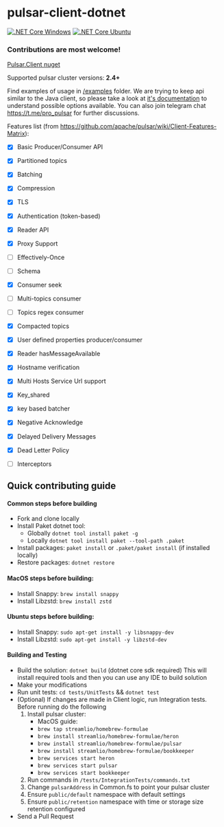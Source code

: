 # pulsar-client-dotnet

[![.NET Core Windows](https://github.com/fsharplang-ru/pulsar-client-dotnet/workflows/.NET%20Core%20Windows/badge.svg)](https://github.com/Szer/pulsar-client-dotnet/actions?query=workflow%3A%22.NET+Core+Windows%22)
[![.NET Core Ubuntu](https://github.com/fsharplang-ru/pulsar-client-dotnet/workflows/.NET%20Core%20Ubuntu/badge.svg)](https://github.com/Szer/pulsar-client-dotnet/actions?query=workflow%3A%22.NET+Core+Ubuntu%22)
### Contributions are most welcome!

[Pulsar.Client nuget](https://www.nuget.org/packages/Pulsar.Client)

Supported pulsar cluster versions: **2.4+**

Find examples of usage in [/examples](https://github.com/fsharplang-ru/pulsar-client-dotnet/tree/develop/examples) folder. We are trying to keep api similar to the Java client, so please take a look at [it's documentation](https://pulsar.apache.org/docs/en/client-libraries-java/#client-configuration) to understand possible options available. You can also join telegram chat https://t.me/pro_pulsar for further discussions.

Features list (from https://github.com/apache/pulsar/wiki/Client-Features-Matrix):

- [X] Basic Producer/Consumer API
- [X] Partitioned topics
- [X] Batching
- [X] Compression
- [X] TLS
- [X] Authentication (token-based)
- [X] Reader API
- [X] Proxy Support
- [ ] Effectively-Once
- [ ] Schema
- [X] Consumer seek
- [ ] Multi-topics consumer
- [ ] Topics regex consumer
- [X] Compacted topics
- [X] User defined properties producer/consumer
- [X] Reader hasMessageAvailable
- [X] Hostname verification
- [X] Multi Hosts Service Url support
- [X] Key_shared
- [X] key based batcher
- [X] Negative Acknowledge
- [X] Delayed Delivery Messages
- [X] Dead Letter Policy
- [ ] Interceptors


## Quick contributing guide

#### Common steps before building

 - Fork and clone locally
 - Install Paket dotnet tool:
   * Globally `dotnet tool install paket -g`
   * Locally `dotnet tool install paket --tool-path .paket`
 - Install packages: `paket install` or `.paket/paket install` (if installed locally)
 - Restore packages: `dotnet restore`
 
#### MacOS steps before building:

 - Install Snappy: `brew install snappy`
 - Install Libzstd: `brew install zstd`
 
#### Ubuntu steps before building:
 
 - Install Snappy: `sudo apt-get install -y libsnappy-dev`
 - Install Libzstd: `sudo apt-get install -y libzstd-dev`
 
#### Building and Testing

 - Build the solution: `dotnet build` (dotnet core sdk required) This will install required tools and then you can use any IDE to build solution
 - Make your modifications
 - Run unit tests: `cd tests/UnitTests` && `dotnet test` 
 - (Optional) If changes are made in Client logic, run Integration tests. Before running do the following
    1. Install pulsar cluster:
        * MacOS guide:
        * `brew tap streamlio/homebrew-formulae`
        * `brew install streamlio/homebrew-formulae/heron`
        * `brew install streamlio/homebrew-formulae/pulsar`
        * `brew install streamlio/homebrew-formulae/bookkeeper`
        * `brew services start heron`
        * `brew services start pulsar`
        * `brew services start bookkeeper`
    1. Run commands in `/tests/IntegrationTests/commands.txt`
    1. Change `pulsarAddress` in Common.fs to point your pulsar cluster
    1. Ensure `public/default` namespace with default settings
    1. Ensure `public/retention` namespace with time or storage size retention configured
 - Send a Pull Request
